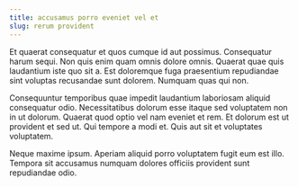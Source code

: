 ```yaml
---
title: accusamus porro eveniet vel et
slug: rerum provident
---
```


Et quaerat consequatur et quos cumque id aut possimus. Consequatur harum sequi. Non quis enim quam omnis dolore omnis. Quaerat quae quis laudantium iste quo sit a. Est doloremque fuga praesentium repudiandae sint voluptas recusandae sunt dolorem. Numquam quas qui non.

Consequuntur temporibus quae impedit laudantium laboriosam aliquid consequatur odio. Necessitatibus dolorum esse itaque sed voluptatem non in ut dolorum. Quaerat quod optio vel nam eveniet et rem. Et dolorum est ut provident et sed ut. Qui tempore a modi et. Quis aut sit et voluptates voluptatem.

Neque maxime ipsum. Aperiam aliquid porro voluptatem fugit eum est illo. Tempora sit accusamus numquam dolores officiis provident sunt repudiandae odio.
